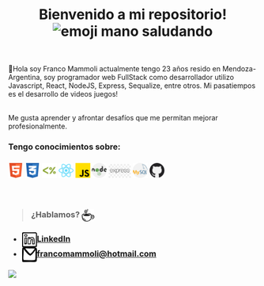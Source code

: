 <h1 align="center"> Bienvenido a mi repositorio! <img src="https://tenor.com/view/waving-hi-hello-emoji-wave-gif-11366012.gif" alt="emoji mano saludando" width="40px"/></h1>  
<br>
<p>🌱Hola soy Franco Mammoli actualmente tengo 23 años resido en Mendoza-Argentina, soy programador web FullStack como desarrollador utilizo Javascript, React, NodeJS, Express, Sequalize, entre otros. Mi pasatiempos es el desarrollo de videos juegos!</p>
<br/>
Me gusta aprender y afrontar desafíos que me permitan mejorar profesionalmente. 
<br>

<h3>Tengo conocimientos sobre: <h3/>

 <p>
 <img src="img/html2.svg" alt="HTML" width="30px"/>

 <img src="img/css.svg" alt="CSS" width="30px" />
 <img src="img/ejs.png" alt="Ejs" width="30px"/>

 <img src="img/react.svg" alt="React" width="30px" />

 <img src="img/js.png" alt="Java Script" width="30px" />

 <img src="img/nodejs.png" alt="Node.js" width="30px" />

 <img src="img/express.jpg" alt="Express" width="45px" />

<img src="img/mysql.png" alt="MySQL" width="30px" />
 <img src="img/github.png" alt="Github" width="30px" />
  
</p>
<br>
                                                                                                                                          
> #### ¿Hablamos? <img align="center" src="img/food_coffee-1.svg" alt="cafecito" height="25" width="25"/>
- <a href="https://www.linkedin.com/in/franco-mammoli-0a4455142/" target="blank"><img align="center" src="img/logo_linkedin.svg" alt="Franco Mammoli" height="30" width="30" />LinkedIn</a>
- <a href="francomammoli@hotmail.com" target="blank"><img align="center" src="img/logo_email_mail.svg" alt="correo personal" height="30" width="30" />francomammoli@hotmail.com</a>
                                                                                                                 
<img src="https://tenor.com/view/ice-age-sid-call-me-give-me-your-number-give-me-a-call-gif-16699821.gif" height="180" />

 
